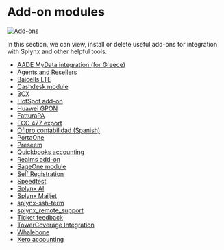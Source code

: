 Add-on modules
=================

![Add-ons](addons.png)

In this section, we can view, install or delete useful add-ons for integration with Splynx and other helpful tools.

* [AADE MyData integration (for Greece)](addons_modules/aade/aade.md)
* [Agents and Resellers](addons_modules/agents_resellers/agents_resellers.md)
* [Baicells LTE](addons_modules/baicells/baicells.md)
* [Cashdesk module](addons_modules/cashdesk/cashdesk.md)
* [3CX](addons_modules/3cx_addon/3cx_addon.md)
* [HotSpot add-on](addons_modules/hotspot_addon/hotspot_addon.md)
* [Huawei GPON](networking/huawei_gpon/huawei_gpon.md)
* [FatturaPA](addons_modules/FatturaPA/FatturaPA.md)
* [FCC 477 export](addons_modules/fcc_export/fcc_export.md)
* [Ofipro contabilidad (Spanish)](addons_modules/ofipro/ofipro.md)
* [PortaOne](addons_modules/portaone/portaone.md)
* [Preseem](addons_modules/preseem_addon/preseem_addon.md)
* [Quickbooks accounting](addons_modules/quickbooks/quickbooks.md)
* [Realms add-on](addons_modules/realms/realms.md)
* [SageOne module](addons_modules/sageone/sageone.md)
* [Self Registration](addons_modules/self_registration/self_registration.md)
* [Speedtest](addons_modules/speedtest/speedtest.md)
* [Splynx AI](addons_modules/splynx_ai/splynx_ai.md)
* [Splynx Mailjet](addons_modules/splynx_mailjet/splynx_mailjet.md)
* [splynx-ssh-term](addons_modules/splynx-ssh-term/splynx-ssh-term.md)
* [splynx_remote_support](addons_modules/splynx_remote_support/splynx_remote_support.md)
* [Ticket feedback](addons_modules/ticket-feedback/ticket-feedback.md)
* [TowerCoverage Integration](addons_modules/towercoverage/towercoverage.md)
* [Whalebone](addons_modules/whalebone/whalebone.md)
* [Xero accounting](addons_modules/xero/xero.md)
